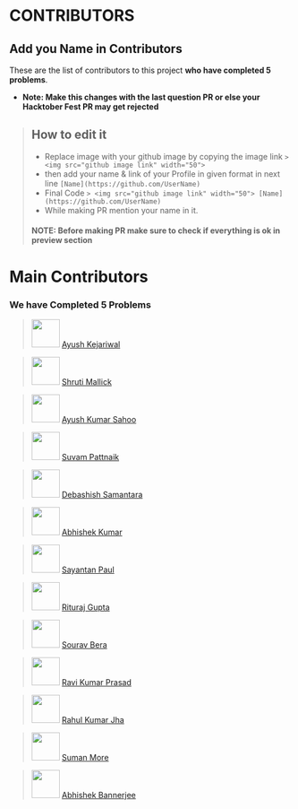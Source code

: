 
# CONTRIBUTORS

## Add you Name in Contributors
These are the list of contributors to this project **who have completed 5 problems**.
- **Note: Make this changes with the last question PR or else your Hacktober Fest PR may get rejected**
> ## How to edit it
>
> - Replace image with your github image by copying the image link
    `> <img src="github image link" width="50"> `
> - then add your name & link of your Profile in given format in next line
    `[Name](https://github.com/UserName)`
> - Final Code `> <img src="github image link" width="50"> [Name](https://github.com/UserName)`
> - While making PR mention your name in it.
> 
> #### NOTE: Before making PR make sure to check if everything is ok in preview section

# Main Contributors

### We have Completed 5 Problems

> <img src="https://avatars0.githubusercontent.com/u/53415956?s=50&u=36af1e2bed940f8d45769feef50cb564cec69c29&v=4" width="50"> [Ayush Kejariwal](https://github.com/KejariwalAyush/)

> <img src="https://avatars3.githubusercontent.com/u/53283341?s=50&u=ca203c1993d22c6ddc81914ab1d43a1ebe8f3586&v=4" width="50"> [Shruti Mallick](https://github.com/ShrutiMallick/)

> <img src="https://avatars0.githubusercontent.com/u/54541820?s=50&u=f502c71c7cd15ef5c6358835ba3729c83b2adc32&v=4" width="50"> [Ayush Kumar Sahoo](https://github.com/Ayushkumarsahoo)

> <img src="https://avatars3.githubusercontent.com/u/53616716?s=50&u=2fe91488e7a8f06888b4ba8e5e9b6ccefa7933e2&v=4" width="50"> [Suvam Pattnaik](https://github.com/Suvamrx)

> <img src="https://avatars2.githubusercontent.com/u/51512354?s=50&u=0346e1fd2505257e4416d80983147e7e56936c59&v=4" width="50"> [Debashish Samantara](https://github.com/debashishsamantara/)

> <img src="https://avatars1.githubusercontent.com/u/53290881?s=50&u=a4d8d99b68442ff8708fd19a890483394f9659a2&v=4" width="50"> [Abhishek Kumar](https://github.com/iamAbhishekkumar)

> <img src="https://avatars1.githubusercontent.com/u/53504602?s=50&u=5fc91194fc3c7ecac67567f1b106ec73c2f7a048&v=4" width="50"> [Sayantan Paul](https://github.com/belikesayantan)

> <img src="https://avatars3.githubusercontent.com/u/62745286?s=50&u=562f836c3c09b6d47ca7c6559b5b85c863d67383&v=4" width="50"> [Rituraj Gupta](https://github.com/rituraj-iter)

> <img src="https://avatars2.githubusercontent.com/u/53810519?s=50&u=c716c11e3e57faf13816af35ab6be152be1092b2&v=4" width="50"> [Sourav Bera](https://github.com/Zeo-shark)

> <img src="https://avatars3.githubusercontent.com/u/53331170?s=50&u=8c74d2b581da068bc247d2ec5d808012c94aa71e&v=4" width="50"> [Ravi Kumar Prasad](https://github.com/Raviruler)

> <img src="https://avatars3.githubusercontent.com/u/53517969?s=50&u=659d65b4f69c8a603b3ee32a7a1a676d9a815065&v=4" width="50"> [Rahul Kumar Jha](https://github.com/rahulkumarjha21)

> <img src="https://avatars0.githubusercontent.com/u/67056908?s=50&u=952c0a1bdea37923c88d3b02efdfc3857d6889fb&v=4" width="50"> [Suman More](https://github.com/SumanMore)

> <img src="https://avatars1.githubusercontent.com/u/66764663?s=460&u=c18aaa7dfe075fc37001cd8d7b58a05a9cb591f4&v=4" width="50"> [Abhishek Bannerjee](https://github.com/AbHiSHekAB01)
